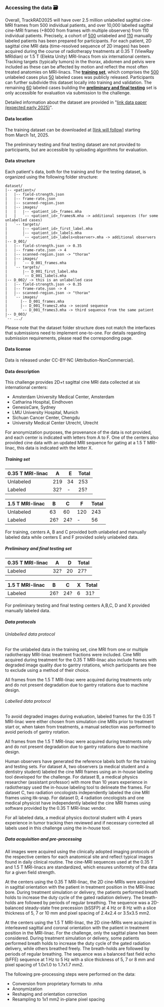 ### **Accessing the data 🗃️**
Overall, TrackRAD2025 will have over 2.5 million unlabelled sagittal cine-MRI frames from 500 individual patients, and over 10,000 labelled sagittal cine-MRI frames (+8000 from frames with multiple observers) from 110 individual patients. Precisely,
a cohort of <u>500</u> unlabeled and <u>110</u> manually labeled patients has been prepared for participants. For each patient, 2D sagittal cine MRI data (time-resolved sequence of 2D images) has been acquired during the course of radiotherapy treatments at 0.35 T (ViewRay MRIdian) or 1.5 T (Elekta Unity) MRI-linacs from six international centers. Tracking targets (typically tumors) in the thorax, abdomen and pelvis were included as these can be affected by motion and reflect the most often treated anatomies on MRI-linacs. The **<u>training set</u>**, which comprises the <u>500</u> unlabeled cases plus <u>50</u> labeled cases was publicly released. Participants can further subdivide this dataset locally into training and validation. The remaining <u>60</u> labeled cases building the **<u>preliminary and final testing</u>** set is only accessible for evaluation via submission to the challenge.

Detailed information about the dataset are provided in "<u>link data paper (expected early 2025)</u>".

#### **Data location**

The training dataset can be downloaded at <u>\[link will follow\]</u> starting from March 1st, 2025.

The preliminary testing and final testing dataset are not provided to participants, but are accessible by uploading algorithms for evaluation.

#### **Data structure**

Each patient's data, both for the training and for the testing dataset, is organized using the following folder structure:

```
dataset/
|-- <patient>/
|   |-- field-strength.json
|   |-- frame-rate.json
|   |-- scanned-region.json
|   |-- images/
|   |   |-- <patient_id>_frames.mha
|   |   `-- <patient_id>_framesN.mha -> additional sequences (for some unlabelled cases)
|   `-- targets/
|       |-- <patient_id>_first_label.mha 
|       |-- <patient_id>_labels.mha
|       `-- <patient_id>_labels<observer>.mha -> additional observers
|-- D_001/
|   |-- field-strength.json -> 0.35
|   |-- frame-rate.json -> 4
|   |-- scanned-region.json -> "thorax"
|   |-- images/
|   |   `-- D_001_frames.mha
|   `-- targets/
|       |-- D_001_first_label.mha 
|       `-- D_001_labels.mha
|-- D_002/ -> this is an unlabelled case
|   |-- field-strength.json -> 0.35
|   |-- frame-rate.json -> 4
|   |-- scanned-region.json -> "thorax"
|   `-- images/
|      |-- D_001_frames.mha
|      |-- D_001_frames2.mha -> second sequence
|      `-- D_001_frames3.mha -> third sequence from the same patient
|-- D_003/
`-- .../
```

Please note that the dataset folder structure does not match the interfaces that submissions need to implement one-to-one. For details regarding submission requirements, please read the corresponding page.

#### **Data license**

Data is released under CC-BY-NC (Attribution-NonCommercial). 

#### **Data description**

This challenge provides 2D+t sagittal cine MRI data collected at six international centers:

- Amsterdam University Medical Center, Amsterdam
- Catharina Hospital, Eindhoven
- GenesisCare, Sydney
- LMU University Hospital, Munich
- Sichuan Cancer Center, Chengdu
- University Medical Center Utrecht, Utrecht

For anonymization purposes, the provenance of the data is not provided, and each center is indicated with letters from A to F. One of the centers also provided cine data with an updated MRI sequence for gating at a 1.5 T MRI-linac, this data is indicated with the letter X.

##### *Training set*

| 0.35 T MRI-linac | A       | E      |  Total |
|------------------|---------|--------|--------|
| Unlabeled        | 219     | 34     | 253    |
| Labeled          | 32?      | -      | 25?     |				

|1.5 T MRI-linac   | B       | C        | F      | Total  |
|------------------|---------|----------|--------|--------|
| Unlabeled        | 63      | 60       | 120    |   243  |
| Labeled          | 26?      | 24?      | -      |   56   |

For training, centers A, B and C provided both unlabeled and manually labeled data while centers E and F provided solely unlabeled data. 


##### *Preliminary and final testing set*

| 0.35 T MRI-linac | A       | D        |  Total |
|------------------|---------|----------|--------|
| Labeled          | 32?     | 20       | 27?     |				

|1.5 T MRI-linac   | B       | C        |  X     | Total  |
|------------------|---------|----------|--------|--------|
| Labeled          | 26?      | 24?       | 6      |   31?   |

For preliminary testing and final testing centers A,B,C, D and X provided manually labeled data.

##### *Data protocols*

###### *Unlabelled data protocol*

For the unlabeled data in the training set, cine MRI from one or multiple radiotherapy MRI-linac treatment fractions were included. Cine MRI acquired during treatment for the 0.35 T MRI-linac also include frames with degraded image quality due to gantry rotations, which participants are free to exclude using a method of their choice. 

All frames from the 1.5 T MRI-linac were acquired during treatments only and do not present degradation due to gantry rotations due to machine design.

###### *Labelled data protocol*

To avoid degraded images during evaluation, labeled frames for the 0.35 T MRI-linac were either chosen from simulation cine MRIs prior to treatment start or, when taken from treatments, a manual selection was performed to avoid periods of gantry rotation.

All frames from the 1.5 T MRI-linac were acquired during treatments only and do not present degradation due to gantry rotations due to machine design.

Human observers have generated the reference labels both for the training and testing sets. For dataset A, two observers (a medical student and a dentistry student) labeled the cine MRI frames using an in-house labeling tool developed for the challenge. For dataset B, a medical physics researcher (assistant professor) with more than 10 years experience in radiotherapy used the in-house labeling tool to delineate the frames. For dataset C, two radiation oncologists independently labeled the cine MRI frames using itk-snap. For dataset D, 4 radiation oncologists and one medical physicist have independently labeled the cine MRI frames using software provided by the 0.35 T MRI-linac vendor. 

For all labeled data, a medical physics doctoral student with 4 years experience in tumor tracking then reviewed and if necessary corrected all labels used in this challenge using the in-house tool. 

##### *Data acquisition and pre-processing* 

All images were acquired using the clinically adopted imaging protocols of the respective centers for each anatomical site and reflect typical images found in daily clinical routine. The cine-MRI sequences used at the 0.35 T and 1.5 T MRI-linacs are standardized, which ensures uniformity of the data for a given field strength. 

At the centers using the 0.35 T MRI-linac, the 2D cine-MRIs were acquired in sagittal orientation with the patient in treatment position in the MRI-linac bore. During treatment simulation or delivery, the patients performed breath holds to increase the duty cycle of the gated radiation delivery. The breath-holds are followed by periods of regular breathing. The sequence was a 2D-balanced steady-state free precession (bSSFP) at 4 Hz or 8 Hz with a slice thickness of 5, 7 or 10 mm and pixel spacing of 2.4x2.4 or 3.5x3.5 mm2.

At the centers using the 1.5 T MRI-linac, the 2D cine-MRIs were acquired in interleaved sagittal and coronal orientation with the patient in treatment position in the MRI-linac. For the challenge, only the sagittal plane has been considered. During treatment simulation or delivery, some patients performed breath holds to increase the duty cycle of the gated radiation delivery, while others breathed freely. The breath-holds are followed by periods of regular breathing. The sequence was a balanced fast ﬁeld echo (bFFE) sequence at 1 Hz to 5 Hz with a slice thickness of 5, 7 or 8 mm and pixel spacing of 1.0x1.0  to 1.7x1.7 mm2.

The following pre-processing steps were performed on the data:

- Conversion from proprietary formats to .mha
- Anonymization
- Reshaping and orientation correction
- Resampling to 1x1 mm2 in-plane pixel spacing
